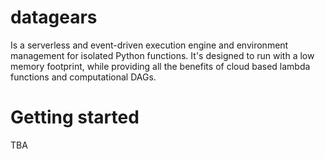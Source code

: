 # datagears

Is a serverless and event-driven execution engine and environment management for isolated Python functions. It's designed to run with a low memory footprint, while providing all the benefits of cloud based lambda functions and computational DAGs.

# Getting started

TBA
